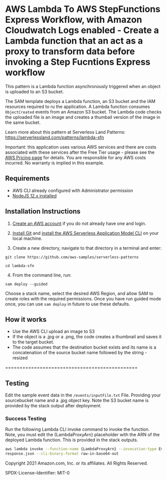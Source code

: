# AWS Lambda To AWS StepFunctions Express Workflow, with Amazon Cloudwatch Logs enabled - Create a Lambda function that an act as a proxy to transform data before invoking a Step Fucntions Express workflow
This pattern is a Lambda function asynchronously triggered when an object is uploaded to an S3 bucket. 

The SAM template deploys a Lambda function, an S3 bucket and the IAM resources required to ru the application. A Lambda function consumes `ObjectCreated` events from an Amazon S3 bucket. The Lambda code checks the uploaded file is an image and creates a thumbail version of the image in the same bucket.

Learn more about this pattern at Serverless Land Patterns: https://serverlessland.com/patterns/lambda-sfn

Important: this application uses various AWS services and there are costs associated with these services after the Free Tier usage - please see the [AWS Pricing page](https://aws.amazon.com/pricing/) for details. You are responsible for any AWS costs incurred. No warranty is implied in this example.

## Requirements

* AWS CLI already configured with Administrator permission
* [NodeJS 12.x installed](https://nodejs.org/en/download/)

## Installation Instructions

1. [Create an AWS account](https://portal.aws.amazon.com/gp/aws/developer/registration/index.html) if you do not already have one and login.

1. [Install Git](https://git-scm.com/book/en/v2/Getting-Started-Installing-Git) and [install the AWS Serverless Application Model CLI](https://docs.aws.amazon.com/serverless-application-model/latest/developerguide/serverless-sam-cli-install.html) on your local machine.

1. Create a new directory, navigate to that directory in a terminal and enter:
 ```
 git clone https://github.com/aws-samples/serverless-patterns

 cd lambda-sfn
 ```

4. From the command line, run:
```
sam deploy --guided
```
Choose a stack name, select the desired AWS Region, and allow SAM to create roles with the required permissions. Once you have run guided mode once, you can use `sam deploy` in future to use these defaults.

## How it works

* Use the AWS CLI upload an image to S3
* If the object is a .jpg or a .png, the code creates a thumbnail and saves it to the target bucket. 
* The code assumes that the destination bucket exists and its name is a concatenation of the source bucket name followed by the string -resized

==============================================

## Testing

Edit the sample event data in the `/events/inputFile.txt` File. Providing your sourcebucket name and a .jpg object key. Note the S3 bucket name is provided by the stack output after deployment.

### Success Testing

Run the following Lambda CLI invoke command to invoke the function. Note, you must edit the {LambdaProxyArn} placeholder with the ARN of the deployed Lambda function. This is provided in the stack outputs.

```bash
aws lambda invoke --function-name {LambdaProxyArn} --invocation-type Event --payload '{ "IsHelloWorldExample": "Hello" }' \ 
response.json --cli-binary-format raw-in-base64-out
```

Copyright 2021 Amazon.com, Inc. or its affiliates. All Rights Reserved.

SPDX-License-Identifier: MIT-0
